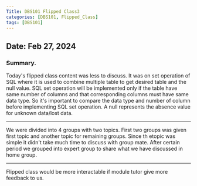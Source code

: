 ```yaml
---
Title: DBS101 Flipped Class3
categories: [DBS101, Flipped_Class]
tags: [DBS101]
---
```


## Date: Feb 27, 2024

### Summary.

Today's flipped class content was less to discuss. It was on set operation of SQL where it is used to combine multiple table to get desired table and the null value. SQL set operation will be implemented only if the table have same number of columns and that corresponding columns must have same data type. So it's important to compare the data type and number of column before implementing SQL set operation. A null represents the absence value for unknown data/lost data. 

---

We were divided into 4 groups with two topics. First two groups was given first topic and another topic for remaining groups. Since th etopic was simple it didn't take much time to discuss with group mate. After certain period we grouped into expert group to share what we have discussed in home group.  

---

Flipped class would be more interactable if module tutor give more feedback to us.
